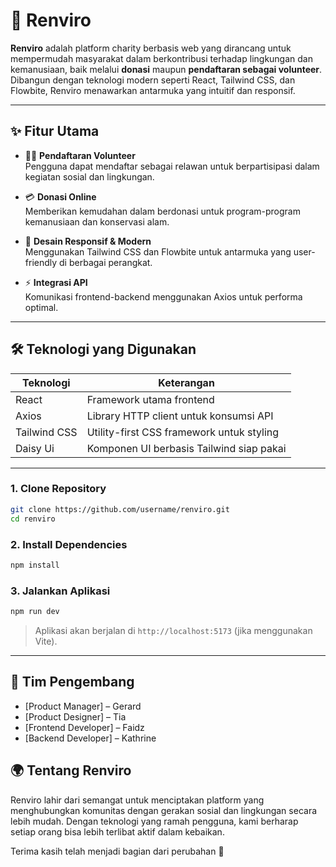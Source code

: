 
# 🌱 Renviro

**Renviro** adalah platform charity berbasis web yang dirancang untuk mempermudah masyarakat dalam berkontribusi terhadap lingkungan dan kemanusiaan, baik melalui **donasi** maupun **pendaftaran sebagai volunteer**. Dibangun dengan teknologi modern seperti React, Tailwind CSS, dan Flowbite, Renviro menawarkan antarmuka yang intuitif dan responsif.

---

## ✨ Fitur Utama

- 🧍‍♀️ **Pendaftaran Volunteer**  
  Pengguna dapat mendaftar sebagai relawan untuk berpartisipasi dalam kegiatan sosial dan lingkungan.

- 💳 **Donasi Online**  
  Memberikan kemudahan dalam berdonasi untuk program-program kemanusiaan dan konservasi alam.

- 📱 **Desain Responsif & Modern**  
  Menggunakan Tailwind CSS dan Flowbite untuk antarmuka yang user-friendly di berbagai perangkat.

- ⚡ **Integrasi API**  
  Komunikasi frontend-backend menggunakan Axios untuk performa optimal.

---

## 🛠️ Teknologi yang Digunakan

| Teknologi      | Keterangan                                   |
|----------------|-----------------------------------------------|
| React          | Framework utama frontend                     |
| Axios          | Library HTTP client untuk konsumsi API       |
| Tailwind CSS   | Utility-first CSS framework untuk styling    |
| Daisy Ui       | Komponen UI berbasis Tailwind siap pakai     |

---





### 1. Clone Repository

```bash
git clone https://github.com/username/renviro.git
cd renviro

````

### 2. Install Dependencies

```bash
npm install
```

### 3. Jalankan Aplikasi

```bash
npm run dev
```

> Aplikasi akan berjalan di `http://localhost:5173` (jika menggunakan Vite).

---



## 👥 Tim Pengembang

* \[Product Manager] – Gerard
* \[Product Designer] – Tia
* \[Frontend Developer] – Faidz
* \[Backend Developer] – Kathrine




## 🌍 Tentang Renviro

Renviro lahir dari semangat untuk menciptakan platform yang menghubungkan komunitas dengan gerakan sosial dan lingkungan secara lebih mudah. Dengan teknologi yang ramah pengguna, kami berharap setiap orang bisa lebih terlibat aktif dalam kebaikan.

Terima kasih telah menjadi bagian dari perubahan 🌿
